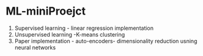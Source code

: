 # ML-miniProejct

1. Supervised learning - linear regression implementation
2. Unsupervised learning -K-means clustering
3. Paper implementation - auto-encoders- dimensionality reduction usning neural networks
